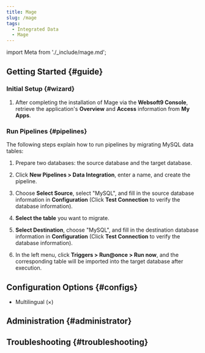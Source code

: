```yaml
---
title: Mage
slug: /mage
tags:
  - Integrated Data
  - Mage
---
```



import Meta from './_include/mage.md';

<Meta name="meta" />

## Getting Started {#guide}

### Initial Setup {#wizard}

1. After completing the installation of Mage via the **Websoft9 Console**, retrieve the application's **Overview** and **Access** information from **My Apps**.

### Run Pipelines {#pipelines}

The following steps explain how to run pipelines by migrating MySQL data tables:

1. Prepare two databases: the source database and the target database.

2. Click **New Pipelines > Data Integration**, enter a name, and create the pipeline.

3. Choose **Select Source**, select "MySQL", and fill in the source database information in **Configuration** (Click **Test Connection** to verify the database information).

4. **Select the table** you want to migrate.

5. **Select Destination**, choose "MySQL", and fill in the destination database information in **Configuration** (Click **Test Connection** to verify the database information).

6. In the left menu, click **Triggers > Run@once > Run now**, and the corresponding table will be imported into the target database after execution.

## Configuration Options {#configs}

- Multilingual (×)

## Administration {#administrator}

## Troubleshooting {#troubleshooting}
